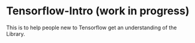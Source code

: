 # Tensorflow-Intro (work in progress)

This is to help people new to Tensorflow get an understanding of the Library.
